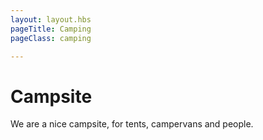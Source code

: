 ```yaml
---
layout: layout.hbs
pageTitle: Camping
pageClass: camping

---
```


# Campsite

We are a nice campsite, for tents, campervans and people.
